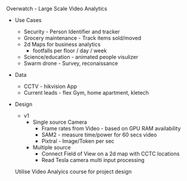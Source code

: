 Overwatch - Large Scale Video Analytics

- Use Cases
    - Security - Person Identifier and tracker
    - Grocery maintenance - Track items sold/moved
    - 2d Maps for business analytics
        - footfalls per floor / day / week
    - Science/education - animated people visulizer
    - Swarm drone - Survey, reconaissance

- Data
    - CCTV - hikvision App
    - Current leads - flex Gym, home apartment, kletech 

- Design
    - v1
        - Single source Camera
            - Frame rates from Video -  based on GPU RAM availability
            - SAM2 - measure time/power for 60 secs video
            - Pixtral - Image/Token per sec
        - Multiple source
            - Connect Field of View on a 2d map with CCTC locations
            - Read Tesla camera multi input processing

    Utilise Video Analyics course for project design